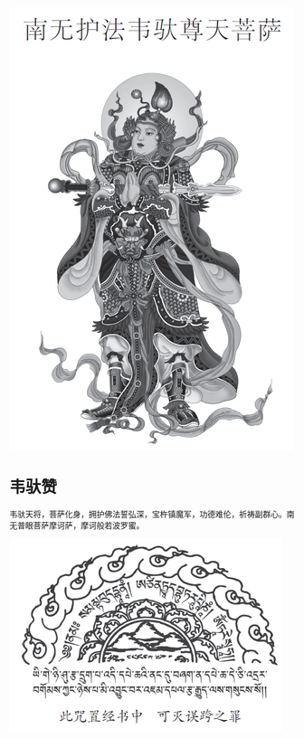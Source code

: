 ![Veda](img/veda.png)

# 韦驮赞

韦驮天将，菩萨化身，拥护佛法誓弘深，宝杵镇魔军，功德难伦，祈祷副群心。南无普眼菩萨摩诃萨，摩诃般若波罗蜜。

![Mantra](img/Mantra.png)